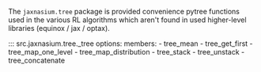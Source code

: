 The `jaxnasium.tree` package is provided convenience pytree functions used in the various RL algorithms which 
aren't found in used higher-level libraries (equinox / jax / optax).

::: src.jaxnasium.tree._tree
    options: 
        members: 
            - tree_mean
            - tree_get_first
            - tree_map_one_level
            - tree_map_distribution
            - tree_stack
            - tree_unstack
            - tree_concatenate
            